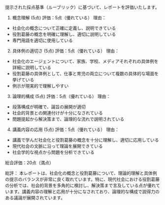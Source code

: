 提示された採点基準（ルーブリック）に基づいて、レポートを評価いたします。

1. 概念理解 (5点)
評価：5点（優れている）
理由：
- 社会化の概念について正確に定義し、説明できている
- 役割葛藤の概念を明確に理解し、適切に説明している
- 専門用語を適切に使用している

2. 具体例の適切さ (5点)
評価：5点（優れている）
理由：
- 社会化のエージェントについて、家族、学校、メディアそれぞれの具体例を詳細に説明している
- 役割葛藤の具体例として、仕事と育児の両立について複数の具体的な場面を挙げている
- 例示が現実的で理解しやすい

3. 論理的構成 (5点)
評価：5点（優れている）
理由：
- 段落構成が明確で、論旨の展開が適切
- 社会的背景との関連付けが十分になされている
- 問題提起から解決策まで、論理的な流れで説明されている

4. 講義内容の応用 (5点)
評価：5点（優れている）
理由：
- 講義で学んだ社会化と役割葛藤の概念を十分に理解し、適切に応用している
- 現代社会の文脈に沿って理論を展開できている
- 社会学的な視点から問題を分析できている

総合評価：20点（満点）

総評：
本レポートは、社会化の概念と役割葛藤について、理論的理解と具体例の提示のバランスが非常に良く取れています。特に、現代社会における役割葛藤の分析では、社会的背景を多角的に検討し、解決策まで言及している点が優れています。講義内容の理解と応用が十分になされており、論理的な構成で説得力のある議論が展開されています。